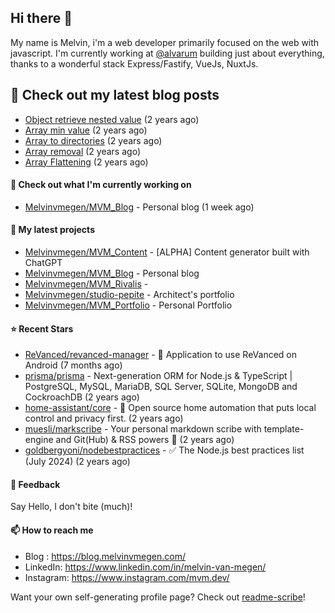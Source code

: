 ## Hi there 👋

My name is Melvin, i'm a web developer primarily focused on the web with javascript.
I'm currently working at [@alvarum](https://alvarum.com/) building just about everything, thanks to a wonderful stack Express/Fastify, VueJs, NuxtJs.

## 📜 Check out my latest blog posts

- [Object retrieve nested value](https://blog.melvinvmegen.com/snippets/object-nested-value) (2 years ago)
- [Array min value](https://blog.melvinvmegen.com/snippets/array-min-value) (2 years ago)
- [Array to directories](https://blog.melvinvmegen.com/snippets/array-directories) (2 years ago)
- [Array removal](https://blog.melvinvmegen.com/snippets/array-removal) (2 years ago)
- [Array Flattening](https://blog.melvinvmegen.com/snippets/flatten-array) (2 years ago)

#### 👷 Check out what I'm currently working on

- [Melvinvmegen/MVM_Blog](https://github.com/Melvinvmegen/MVM_Blog) - Personal blog (1 week ago)

#### 🌱 My latest projects

- [Melvinvmegen/MVM_Content](https://github.com/Melvinvmegen/MVM_Content) - [ALPHA] Content generator built with ChatGPT
- [Melvinvmegen/MVM_Blog](https://github.com/Melvinvmegen/MVM_Blog) - Personal blog
- [Melvinvmegen/MVM_Rivalis](https://github.com/Melvinvmegen/MVM_Rivalis) - 
- [Melvinvmegen/studio-pepite](https://github.com/Melvinvmegen/studio-pepite) - Architect&#39;s portfolio
- [Melvinvmegen/MVM_Portfolio](https://github.com/Melvinvmegen/MVM_Portfolio) - Personal Portfolio

#### ⭐ Recent Stars

- [ReVanced/revanced-manager](https://github.com/ReVanced/revanced-manager) - 💊 Application to use ReVanced on Android  (7 months ago)
- [prisma/prisma](https://github.com/prisma/prisma) - Next-generation ORM for Node.js &amp; TypeScript | PostgreSQL, MySQL, MariaDB, SQL Server, SQLite, MongoDB and CockroachDB (2 years ago)
- [home-assistant/core](https://github.com/home-assistant/core) - :house_with_garden: Open source home automation that puts local control and privacy first. (2 years ago)
- [muesli/markscribe](https://github.com/muesli/markscribe) - Your personal markdown scribe with template-engine and Git(Hub) &amp; RSS powers 📜 (2 years ago)
- [goldbergyoni/nodebestpractices](https://github.com/goldbergyoni/nodebestpractices) - :white_check_mark:  The Node.js best practices list (July 2024) (2 years ago)

#### 💬 Feedback

Say Hello, I don't bite (much)!

#### 📫 How to reach me

- Blog : https://blog.melvinvmegen.com/
- LinkedIn: https://www.linkedin.com/in/melvin-van-megen/
- Instagram: https://www.instagram.com/mvm.dev/

Want your own self-generating profile page? Check out [readme-scribe](https://github.com/muesli/readme-scribe)!
